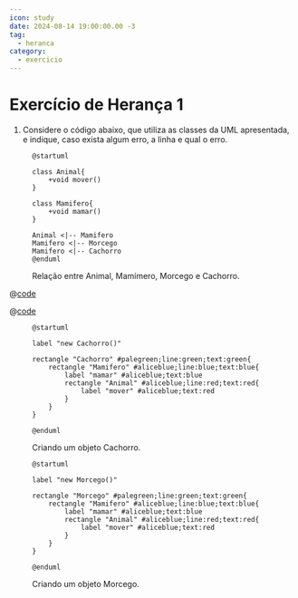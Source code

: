 ```yaml
---
icon: study
date: 2024-08-14 19:00:00.00 -3
tag:
  - heranca
category:
  - exercicio
---
```


# Exercício de Herança 1

1. Considere o código abaixo, que utiliza as classes da UML apresentada, e indique, caso exista algum erro, a linha e qual o erro.

<figure>

```plantuml
@startuml

class Animal{
    +void mover()
}

class Mamifero{
    +void mamar()
}

Animal <|-- Mamifero
Mamifero <|-- Morcego
Mamifero <|-- Cachorro
@enduml
```

<figcaption>Relação entre Animal, Mamímero, Morcego e Cachorro.</figcaption>
</figure>


@[code](./code/code1.java)

@[code](./code/code2.java)


<figure>

```plantuml
@startuml 

label "new Cachorro()"

rectangle "Cachorro" #palegreen;line:green;text:green{
    rectangle "Mamifero" #aliceblue;line:blue;text:blue{
        label "mamar" #aliceblue;text:blue   
        rectangle "Animal" #aliceblue;line:red;text:red{
            label "mover" #aliceblue;text:red   
        }
    }
} 

@enduml
```

<figcaption>Criando um objeto Cachorro.</figcaption>
</figure>

<figure>

```plantuml
@startuml 

label "new Morcego()"

rectangle "Morcego" #palegreen;line:green;text:green{
    rectangle "Mamifero" #aliceblue;line:blue;text:blue{
        label "mamar" #aliceblue;text:blue   
        rectangle "Animal" #aliceblue;line:red;text:red{
            label "mover" #aliceblue;text:red   
        }
    }
} 

@enduml
```

<figcaption>Criando um objeto Morcego.</figcaption>
</figure>

